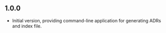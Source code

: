 ## 1.0.0

- Initial version, providing command-line application for generating ADRs and index file.
